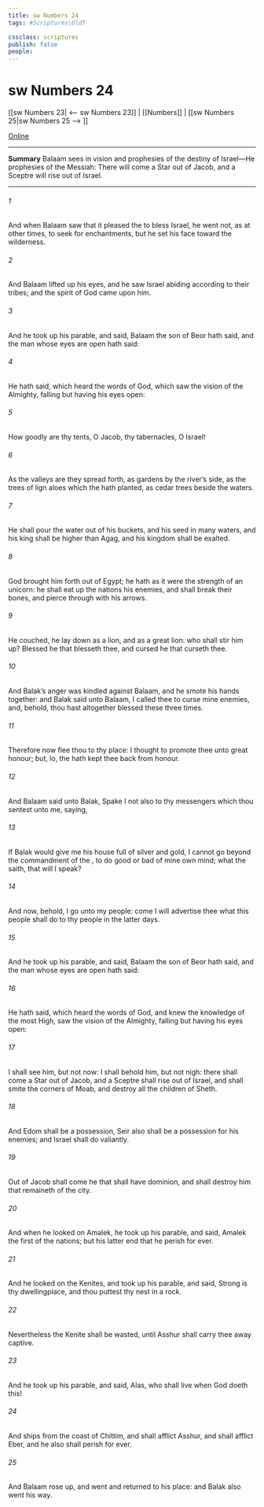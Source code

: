 ```yaml
---
title: sw Numbers 24
tags: #Scriptures\OldT

cssclass: scriptures
publish: false
people:
---
```


# sw Numbers 24
[[sw Numbers 23| <-- sw Numbers 23]] | [[Numbers]] | [[sw Numbers 25|sw Numbers 25 --> ]]

[Online](https://churchofjesuschrist.org/study/scriptures/ot/num/24?lang=eng)

---
__Summary__
Balaam sees in vision and prophesies of the destiny of Israel—He prophesies of the Messiah: There will come a Star out of Jacob, and a Sceptre will rise out of Israel.

---
###### 1 
And when Balaam saw that it pleased the  to bless Israel, he went not, as at other times, to seek for enchantments, but he set his face toward the wilderness.

###### 2 
And Balaam lifted up his eyes, and he saw Israel abiding  according to their tribes; and the spirit of God came upon him.

###### 3 
And he took up his parable, and said, Balaam the son of Beor hath said, and the man whose eyes are open hath said:

###### 4 
He hath said, which heard the words of God, which saw the vision of the Almighty, falling  but having his eyes open:

###### 5 
How goodly are thy tents, O Jacob,  thy tabernacles, O Israel!

###### 6 
As the valleys are they spread forth, as gardens by the river’s side, as the trees of lign aloes which the  hath planted,  as cedar trees beside the waters.

###### 7 
He shall pour the water out of his buckets, and his seed  in many waters, and his king shall be higher than Agag, and his kingdom shall be exalted.

###### 8 
God brought him forth out of Egypt; he hath as it were the strength of an unicorn: he shall eat up the nations his enemies, and shall break their bones, and pierce  through with his arrows.

###### 9 
He couched, he lay down as a lion, and as a great lion: who shall stir him up? Blessed  he that blesseth thee, and cursed  he that curseth thee.

###### 10 
And Balak’s anger was kindled against Balaam, and he smote his hands together: and Balak said unto Balaam, I called thee to curse mine enemies, and, behold, thou hast altogether blessed  these three times.

###### 11 
Therefore now flee thou to thy place: I thought to promote thee unto great honour; but, lo, the  hath kept thee back from honour.

###### 12 
And Balaam said unto Balak, Spake I not also to thy messengers which thou sentest unto me, saying,

###### 13 
If Balak would give me his house full of silver and gold, I cannot go beyond the commandment of the , to do  good or bad of mine own mind;  what the  saith, that will I speak?

###### 14 
And now, behold, I go unto my people: come  I will advertise thee what this people shall do to thy people in the latter days.

###### 15 
And he took up his parable, and said, Balaam the son of Beor hath said, and the man whose eyes are open hath said:

###### 16 
He hath said, which heard the words of God, and knew the knowledge of the most High,  saw the vision of the Almighty, falling  but having his eyes open:

###### 17 
I shall see him, but not now: I shall behold him, but not nigh: there shall come a Star out of Jacob, and a Sceptre shall rise out of Israel, and shall smite the corners of Moab, and destroy all the children of Sheth.

###### 18 
And Edom shall be a possession, Seir also shall be a possession for his enemies; and Israel shall do valiantly.

###### 19 
Out of Jacob shall come he that shall have dominion, and shall destroy him that remaineth of the city.

###### 20 
And when he looked on Amalek, he took up his parable, and said, Amalek  the first of the nations; but his latter end  that he perish for ever.

###### 21 
And he looked on the Kenites, and took up his parable, and said, Strong is thy dwellingplace, and thou puttest thy nest in a rock.

###### 22 
Nevertheless the Kenite shall be wasted, until Asshur shall carry thee away captive.

###### 23 
And he took up his parable, and said, Alas, who shall live when God doeth this!

###### 24 
And ships  from the coast of Chittim, and shall afflict Asshur, and shall afflict Eber, and he also shall perish for ever.

###### 25 
And Balaam rose up, and went and returned to his place: and Balak also went his way.

